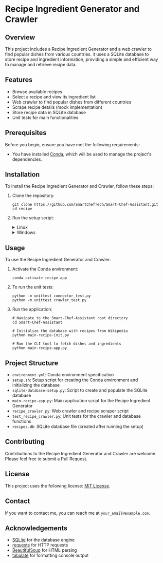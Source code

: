# Recipe Ingredient Generator and Crawler

## Overview

This project includes a Recipe Ingredient Generator and a web crawler to find popular dishes from various countries. It uses a SQLite database to store recipe and ingredient information, providing a simple and efficient way to manage and retrieve recipe data.

## Features

- Browse available recipes
- Select a recipe and view its ingredient list
- Web crawler to find popular dishes from different countries
- Scrape recipe details (mock implementation)
- Store recipe data in SQLite database
- Unit tests for main functionalities

## Prerequisites

Before you begin, ensure you have met the following requirements:

- You have installed [Conda](https://docs.conda.io/projects/conda/en/latest/user-guide/install/), which will be used to manage the project's dependencies.

## Installation

To install the Recipe Ingredient Generator and Crawler, follow these steps:

1. Clone the repository:
   ```
   git clone https://github.com/SmartChefTech/Smart-Chef-Assistant.git
   cd recipe
   ```

2. Run the setup script:

   <details>
   <summary>Linux</summary>

   ```bash
   chmod +x setup.sh
   ./setup.sh
   ```

   This script will:
   - Create a Conda environment named `recipe-app`
   - Install all necessary dependencies
   - Set up the SQLite database with sample data
   </details>

   <details>
   <summary>Windows</summary>

   ```cmd
   setup.bat
   ```

   This script will:
   - Create a Conda environment named `recipe-app`
   - Install all necessary dependencies
   - Set up the SQLite database with sample data
   </details>

## Usage

To use the Recipe Ingredient Generator and Crawler:

1. Activate the Conda environment:
   ```
   conda activate recipe-app
   ```

2. To run the unit tests:
   ```
   python -m unittest connector_test.py
   python -m unittest crawler_test.py
   ```

3. Run the application:
   ```
   # Navigate to the Smart-Chef-Assistant root directory
   cd Smart-Chef-Assistant

   # Initialize the database with recipes from Wikipedia
   python main-recipe-init.py

   # Run the CLI tool to fetch dishes and ingredients
   python main-recipe-app.py
   ```

## Project Structure

- `environment.yml`: Conda environment specification
- `setup.sh`: Setup script for creating the Conda environment and initializing the database
- `sqlite-database-setup.py`: Script to create and populate the SQLite database
- `main-recipe-app.py`: Main application script for the Recipe Ingredient Generator
- `recipe_crawler.py`: Web crawler and recipe scraper script
- `test_recipe_crawler.py`: Unit tests for the crawler and database functions
- `recipes.db`: SQLite database file (created after running the setup)

## Contributing

Contributions to the Recipe Ingredient Generator and Crawler are welcome. Please feel free to submit a Pull Request.

## License

This project uses the following license: [MIT License](https://opensource.org/licenses/MIT).

## Contact

If you want to contact me, you can reach me at `your_email@example.com`.

## Acknowledgements

- [SQLite](https://www.sqlite.org/index.html) for the database engine
- [requests](https://docs.python-requests.org/en/master/) for HTTP requests
- [BeautifulSoup](https://www.crummy.com/software/BeautifulSoup/bs4/doc/) for HTML parsing
- [tabulate](https://pypi.org/project/tabulate/) for formatting console output
